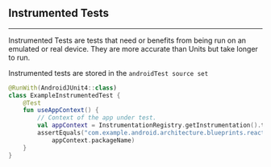 ## Instrumented Tests

---

Instrumented Tests are tests that need or benefits from being run on an emulated or real device. They are more accurate than Units but take longer to run.

Instrumented tests are stored in the `androidTest source set`

```kotlin
@RunWith(AndroidJUnit4::class)
class ExampleInstrumentedTest {
    @Test
    fun useAppContext() {
        // Context of the app under test.
        val appContext = InstrumentationRegistry.getInstrumentation().targetContext
        assertEquals("com.example.android.architecture.blueprints.reactive",
            appContext.packageName)
    }
}
```
